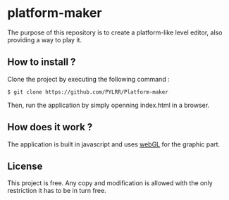 # platform-maker
The purpose of this repository is to create a platform-like level editor, also providing a way to play it.

## How to install ?
Clone the project by executing the following command :
```
$ git clone https://github.com/PYLRR/Platform-maker
```

Then, run the application by simply openning index.html in a browser.

## How does it work ?
The application is built in javascript and uses [webGL](https://www.khronos.org/webgl) for the graphic part.

## License
This project is free. Any copy and modification is allowed with the only restriction it has to be in turn free.